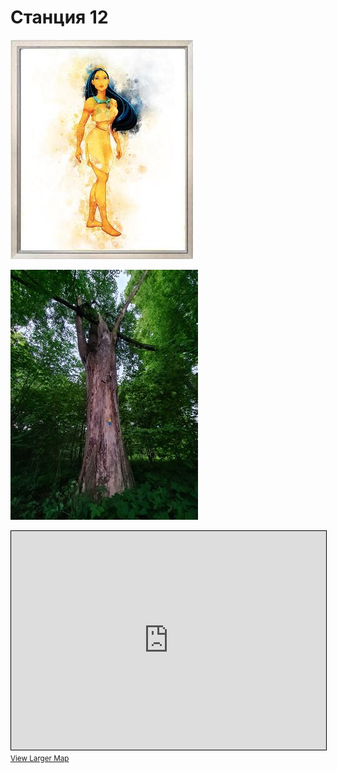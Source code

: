 <script type="javscript">if (!document.cookie.split('; ').find(row => row.startsWith('questStarted'))) { window.location.href = "404.md" }</script>

# Станция 12

![Stage 12](img/12.jpg)

![Path 12](path/12.jpg)

<iframe width="100%" height="350" frameborder="0" scrolling="no" marginheight="0" marginwidth="0" src="https://www.openstreetmap.org/export/embed.html?bbox=24.855483770370487%2C59.45851419370549%2C24.857650995254517%2C59.45946964108462&amp;layer=mapnik&amp;marker=59.45899192077058%2C24.8565673828125" style="border: 1px solid black"></iframe><br/><small><a href="https://www.openstreetmap.org/?mlat=59.45899&amp;mlon=24.85657#map=19/59.45899/24.85657&amp;layers=N">View Larger Map</a></small>